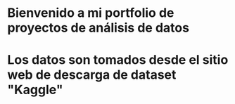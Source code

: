 # Bienvenido a mi portfolio de proyectos de análisis de datos
# Los datos son tomados desde el sitio web de descarga de dataset "Kaggle"
